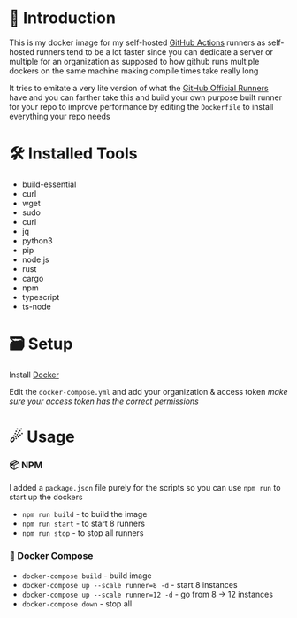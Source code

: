 # 🎃 Introduction

This is my docker image for my self-hosted [GitHub Actions](https://github.com/features/actions) runners
as self-hosted runners tend to be a lot faster since you can dedicate a server or multiple for an organization
as supposed to how github runs multiple dockers on the same machine making compile times take really long

It tries to emitate a very lite version of what the [GitHub Official Runners](https://github.com/actions/runner) have and you can farther take
this and build your own purpose built runner for your repo to improve performance
by editing the `Dockerfile` to install everything your repo needs

# 🛠 Installed Tools

- build-essential
- curl
- wget
- sudo
- curl
- jq
- python3
- pip
- node.js
- rust
- cargo
- npm
- typescript
- ts-node

# 🗃 Setup

Install [Docker](https://www.docker.com/products/docker-desktop)

Edit the `docker-compose.yml` and add your organization & access token
_make sure your access token has the correct permissions_

# ☄ Usage

### 📦 NPM

I added a `package.json` file purely for the scripts
so you can use `npm run` to start up the dockers

- `npm run build` - to build the image
- `npm run start` - to start 8 runners
- `npm run stop` - to stop all runners

### 🐳 Docker Compose

- `docker-compose build` - build image
- `docker-compose up --scale runner=8 -d` - start 8 instances
- `docker-compose up --scale runner=12 -d` - go from 8 -> 12 instances
- `docker-compose down` - stop all

